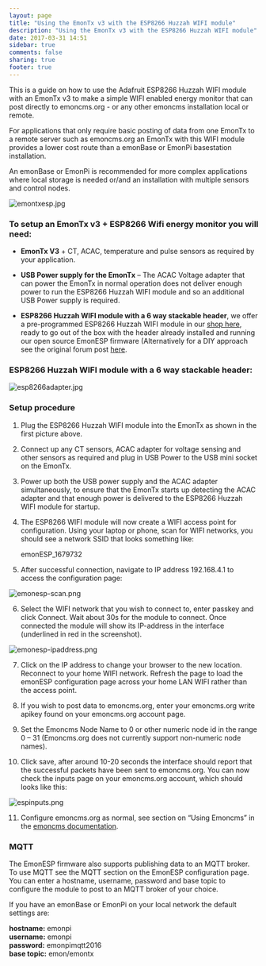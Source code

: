 ```yaml
---
layout: page
title: "Using the EmonTx v3 with the ESP8266 Huzzah WIFI module"
description: "Using the EmonTx v3 with the ESP8266 Huzzah WIFI module"
date: 2017-03-31 14:51
sidebar: true
comments: false
sharing: true
footer: true
---
```


This is a guide on how to use the Adafruit ESP8266 Huzzah WIFI module with an EmonTx v3 to make a simple WIFI enabled energy monitor that can post directly to emoncms.org - or any other emoncms installation local or remote.

For applications that only require basic posting of data from one EmonTx to a remote server such as emoncms.org an EmonTx with this WIFI module provides a lower cost route than a emonBase or EmonPi basestation installation. 

An emonBase or EmonPi is recommended for more complex applications where local storage is needed or/and an installation with multiple sensors and control nodes.

![emontxesp.jpg](/images/setup/esp8266adapter/emontxesp.jpg)

### To setup an EmonTx v3 + ESP8266 Wifi energy monitor you will need:

- **EmonTx V3** + CT, ACAC, temperature and pulse sensors as required by your application.

- **USB Power supply for the EmonTx** – The ACAC Voltage adapter that can power the EmonTx in normal operation does not deliver enough power to run the ESP8266 Huzzah WIFI module and so an additional USB Power supply is required.

- **ESP8266 Huzzah WIFI module with a 6 way stackable header**, we offer a pre-programmed ESP8266 Huzzah WIFI module in our [shop here](https://shop.openenergymonitor.com/esp8266-wifi-adapter-for-emontx/), ready to go out of the box with the header already installed and running our open source EmonESP firmware (Alternatively for a DIY approach see the original forum post [here](https://community.openenergymonitor.org/t/using-the-emontx-v3-with-the-esp8266-huzzah-wifi-module/795).

### ESP8266 Huzzah WIFI module with a 6 way stackable header:

![esp8266adapter.jpg](/images/setup/esp8266adapter/esp8266adapter.jpg)

### Setup procedure

1) Plug the ESP8266 Huzzah WIFI module into the EmonTx as shown in the first picture above.

2) Connect up any CT sensors, ACAC adapter for voltage sensing and other sensors as required and plug in USB Power to the USB mini socket on the EmonTx.

3) Power up both the USB power supply and the ACAC adapter simultaneously, to ensure that the EmonTx starts up detecting the ACAC adapter and that enough power is delivered to the ESP8266 Huzzah WIFI module for startup.

4) The ESP8266 WIFI module will now create a WIFI access point for configuration. Using your laptop or phone, scan for WIFI networks, you should see a network SSID that looks something like:

    emonESP_1679732

5) After successful connection, navigate to IP address 192.168.4.1 to access the configuration page:

![emonesp-scan.png](/images/setup/esp8266adapter/emonesp-scan.png)

6) Select the WIFI network that you wish to connect to, enter passkey and click Connect. Wait about 30s for the module to connect. Once connected the module will show its IP-address in the interface (underlined in red in the screenshot).

![emonesp-ipaddress.png](/images/setup/esp8266adapter/emonesp-ipaddress.png)

7) Click on the IP address to change your browser to the new location. Reconnect to your home WIFI network. Refresh the page to load the emonESP configuration page across your home LAN WIFI rather than the access point.

8) If you wish to post data to emoncms.org, enter your emoncms.org write apikey found on your emoncms.org account page.

9) Set the Emoncms Node Name to 0 or other numeric node id in the range 0 – 31 (Emoncms.org does not currently support non-numeric node names).

10) Click save, after around 10-20 seconds the interface should report that the successful packets have been sent to emoncms.org. You can now check the inputs page on your emoncms.org account, which should looks like this:

![espinputs.png](/images/setup/esp8266adapter/espinputs.png)

11) Configure emoncms.org as normal, see section on “Using Emoncms” in the [emoncms documentation](https://github.com/emoncms/emoncms/blob/master/readme.md). 

### MQTT

The EmonESP firmware also supports publishing data to an MQTT broker. To use MQTT see the MQTT section on the EmonESP configuration page. You can enter a hostname, username, password and base topic to configure the module to post to an MQTT broker of your choice.

If you have an emonBase or EmonPi on your local network the default settings are:

**hostname:** emonpi<br>
**username:** emonpi<br>
**password:** emonpimqtt2016<br>
**base topic:** emon/emontx<br>
